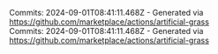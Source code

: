 Commits: 2024-09-01T08:41:11.468Z - Generated via https://github.com/marketplace/actions/artificial-grass
<br>
Commits: 2024-09-01T08:41:11.468Z - Generated via https://github.com/marketplace/actions/artificial-grass
<br>
